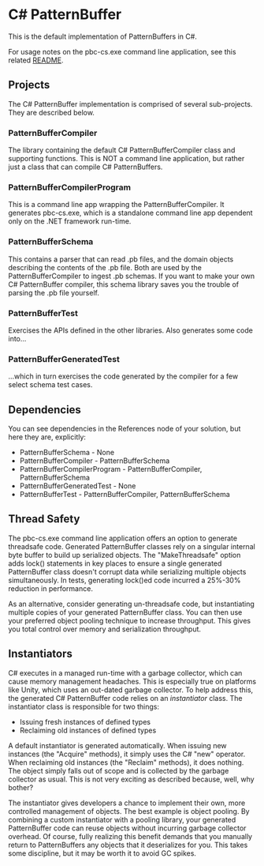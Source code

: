 # C# PatternBuffer

This is the default implementation of PatternBuffers in C#. 

For usage notes on the pbc-cs.exe command line application, see this related [README](https://tbd/lol).

## Projects

The C# PatternBuffer implementation is comprised of several sub-projects. They are described below.

### PatternBufferCompiler 

The library containing the default C# PatternBufferCompiler class and supporting functions. This is NOT a command line application, but rather just a class that can compile C# PatternBuffers.

### PatternBufferCompilerProgram

This is a command line app wrapping the PatternBufferCompiler. It generates pbc-cs.exe, which is a standalone command line app dependent only on the .NET framework run-time.

### PatternBufferSchema

This contains a parser that can read .pb files, and the domain objects describing the contents of the .pb file. Both are used by the PatternBufferCompiler to ingest .pb schemas. If you want to make your own C# PatternBuffer compiler, this schema library saves you the trouble of parsing the .pb file yourself.

### PatternBufferTest
Exercises the APIs defined in the other libraries. Also generates some code into...

### PatternBufferGeneratedTest 
...which in turn exercises the code generated by the compiler for a few select schema test cases.

## Dependencies

You can see dependencies in the References node of your solution, but here they are, explicitly:

* PatternBufferSchema - None
* PatternBufferCompiler - PatternBufferSchema
* PatternBufferCompilerProgram - PatternBufferCompiler, PatternBufferSchema
* PatternBufferGeneratedTest - None
* PatternBufferTest - PatternBufferCompiler, PatternBufferSchema

## Thread Safety

The pbc-cs.exe command line application offers an option to generate threadsafe code. Generated PatternBuffer classes rely on a singular internal byte buffer to build up serialized objects. The "MakeThreadsafe" option adds lock() statements in key places to ensure a single generated PatternBuffer class doesn't corrupt data while serializing multiple objects simultaneously. In tests, generating lock()ed code incurred a 25%-30% reduction in performance.

As an alternative, consider generating un-threadsafe code, but instantiating multiple copies of your generated PatternBuffer class. You can then use your preferred object pooling technique to increase throughput. This gives you total control over memory and serialization throughput.

## Instantiators

C# executes in a managed run-time with a garbage collector, which can cause memory management headaches. This is especially true on platforms like Unity, which uses an out-dated garbage collector. To help address this, the generated C# PatternBuffer code relies on an *instantiator* class. The instantiator class is responsible for two things:

* Issuing fresh instances of defined types
* Reclaiming old instances of defined types

A default instantiator is generated automatically. When issuing new instances (the "Acquire" methods), it simply uses the C# "new" operator. When reclaiming old instances (the "Reclaim" methods), it does nothing. The object simply falls out of scope and is collected by the garbage collector as usual. This is not very exciting as described because, well, why bother? 

The instantiator gives developers a chance to implement their own, more controlled management of objects. The best example is object pooling. By combining a custom instantiator with a pooling library, your generated PatternBuffer code can reuse objects without incurring garbage collector overhead. Of course, fully realizing this benefit demands that you manually return to PatternBuffers any objects that it deserializes for you. This takes some discipline, but it may be worth it to avoid GC spikes.
